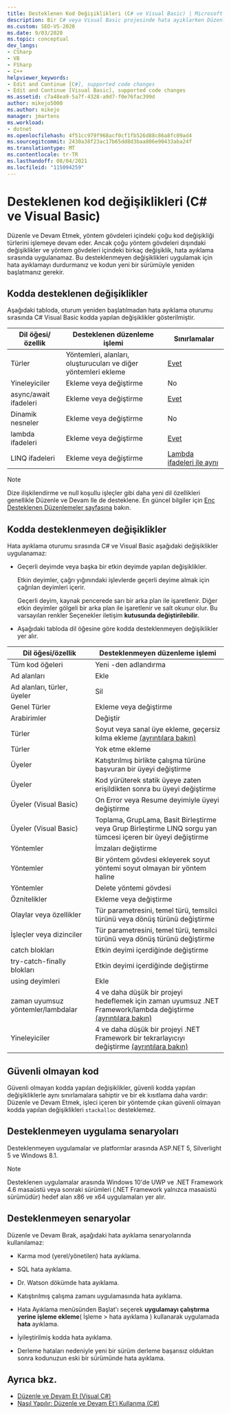 ```yaml
---
title: Desteklenen Kod Değişiklikleri (C# ve Visual Basic) | Microsoft Docs
description: Bir C# veya Visual Basic projesinde hata ayıklarken Düzenle ve Devam Bırak özelliğini kullanırken hangi kod Visual Studio.
ms.custom: SEO-VS-2020
ms.date: 9/03/2020
ms.topic: conceptual
dev_langs:
- CSharp
- VB
- FSharp
- C++
helpviewer_keywords:
- Edit and Continue [C#], supported code changes
- Edit and Continue [Visual Basic], supported code changes
ms.assetid: c7a48ea9-5a7f-4328-a9d7-f0e76fac399d
author: mikejo5000
ms.author: mikejo
manager: jmartens
ms.workload:
- dotnet
ms.openlocfilehash: 4f51cc979f968acf0cf1fb526d88c86a8fc09ad4
ms.sourcegitcommit: 2430a38f23ac17b65dd8d3baa806e90433aba24f
ms.translationtype: MT
ms.contentlocale: tr-TR
ms.lasthandoff: 08/04/2021
ms.locfileid: "115094259"
---
```

# <a name="supported-code-changes-c-and-visual-basic"></a>Desteklenen kod değişiklikleri (C# ve Visual Basic)
Düzenle ve Devam Etmek, yöntem gövdeleri içindeki çoğu kod değişikliği türlerini işlemeye devam eder. Ancak çoğu yöntem gövdeleri dışındaki değişiklikler ve yöntem gövdeleri içindeki birkaç değişiklik, hata ayıklama sırasında uygulanamaz. Bu desteklenmeyen değişiklikleri uygulamak için hata ayıklamayı durdurmanız ve kodun yeni bir sürümüyle yeniden başlatmanız gerekir.

## <a name="supported-changes-to-code"></a>Kodda desteklenen değişiklikler

Aşağıdaki tabloda, oturum yeniden başlatılmadan hata ayıklama oturumu sırasında C# Visual Basic kodda yapılan değişiklikler gösterilmiştir.

|Dil öğesi/özellik|Desteklenen düzenleme işlemi|Sınırlamalar|
|-|-|-|
|Türler|Yöntemleri, alanları, oluşturucuları ve diğer yöntemleri ekleme|[Evet](https://github.com/dotnet/roslyn/blob/master/docs/wiki/EnC-Supported-Edits.md)|
|Yineleyiciler|Ekleme veya değiştirme|No|
|async/await ifadeleri|Ekleme veya değiştirme|[Evet](https://github.com/dotnet/roslyn/blob/master/docs/wiki/EnC-Supported-Edits.md)|
|Dinamik nesneler|Ekleme veya değiştirme|No|
|lambda ifadeleri|Ekleme veya değiştirme|[Evet](https://github.com/dotnet/roslyn/blob/master/docs/wiki/EnC-Supported-Edits.md)|
|LINQ ifadeleri|Ekleme veya değiştirme|[Lambda ifadeleri ile aynı](https://github.com/dotnet/roslyn/blob/master/docs/wiki/EnC-Supported-Edits.md)|

> [!NOTE]
> Dize ilişkilendirme ve null koşullu işleçler gibi daha yeni dil özellikleri genellikle Düzenle ve Devam Ile de desteklene. En güncel bilgiler için [Enc Desteklenen Düzenlemeler sayfasına](https://github.com/dotnet/roslyn/blob/master/docs/wiki/EnC-Supported-Edits.md) bakın.

## <a name="unsupported-changes-to-code"></a>Kodda desteklenmeyen değişiklikler
 Hata ayıklama oturumu sırasında C# ve Visual Basic aşağıdaki değişiklikler uygulanamaz:

- Geçerli deyimde veya başka bir etkin deyimde yapılan değişiklikler.

     Etkin deyimler, çağrı yığınındaki işlevlerde geçerli deyime almak için çağrılan deyimleri içerir.

     Geçerli deyim, kaynak pencerede sarı bir arka plan ile işaretlenir. Diğer etkin deyimler gölgeli bir arka plan ile işaretlenir ve salt okunur olur. Bu varsayılan renkler Seçenekler iletişim **kutusunda değiştirilebilir.**

- Aşağıdaki tabloda dil öğesine göre kodda desteklenmeyen değişiklikler yer alır.

|Dil öğesi/özellik|Desteklenmeyen düzenleme işlemi|
|-|-|
|Tüm kod öğeleri|Yeni -den adlandırma|
|Ad alanları|Ekle|
|Ad alanları, türler, üyeler|Sil|
|Genel Türler|Ekleme veya değiştirme|
|Arabirimler|Değiştir|
|Türler|Soyut veya sanal üye ekleme, geçersiz kılma ekleme [(ayrıntılara bakın)](https://github.com/dotnet/roslyn/blob/master/docs/wiki/EnC-Supported-Edits.md)|
|Türler|Yok etme ekleme|
|Üyeler|Katıştırılmış birlikte çalışma türüne başvuran bir üyeyi değiştirme|
|Üyeler|Kod yürüterek statik üyeye zaten erişildikten sonra bu üyeyi değiştirme|
|Üyeler (Visual Basic)|On Error veya Resume deyimiyle üyeyi değiştirme|
|Üyeler (Visual Basic)|Toplama, GrupLama, Basit Birleştirme veya Grup Birleştirme LINQ sorgu yan tümcesi içeren bir üyeyi değiştirme|
|Yöntemler|İmzaları değiştirme|
|Yöntemler|Bir yöntem gövdesi ekleyerek soyut yöntemi soyut olmayan bir yöntem haline|
|Yöntemler|Delete yöntemi gövdesi|
|Öznitelikler|Ekleme veya değiştirme|
|Olaylar veya özellikler|Tür parametresini, temel türü, temsilci türünü veya dönüş türünü değiştirme |
|İşleçler veya dizinciler|Tür parametresini, temel türü, temsilci türünü veya dönüş türünü değiştirme |
|catch blokları|Etkin deyimi içerdiğinde değiştirme|
|try-catch-finally blokları|Etkin deyimi içerdiğinde değiştirme|
|using deyimleri|Ekle|
|zaman uyumsuz yöntemler/lambdalar|4 ve daha düşük bir projeyi hedeflemek için zaman uyumsuz .NET Framework/lambda değiştirme [(ayrıntılara bakın)](https://github.com/dotnet/roslyn/blob/master/docs/wiki/EnC-Supported-Edits.md)|
|Yineleyiciler|4 ve daha düşük bir projeyi .NET Framework bir tekrarlayıcıyı değiştirme [(ayrıntılara bakın)](https://github.com/dotnet/roslyn/blob/master/docs/wiki/EnC-Supported-Edits.md)|

## <a name="unsafe-code"></a>Güvenli olmayan kod
 Güvenli olmayan kodda yapılan değişiklikler, güvenli kodda yapılan değişikliklerle aynı sınırlamalara sahiptir ve bir ek kısıtlama daha vardır: Düzenle ve Devam Etmek, işleci içeren bir yöntemde çıkan güvenli olmayan kodda yapılan değişiklikleri `stackalloc` desteklemez.

## <a name="unsupported-app-scenarios"></a>Desteklenmeyen uygulama senaryoları

Desteklenmeyen uygulamalar ve platformlar arasında ASP.NET 5, Silverlight 5 ve Windows 8.1.

> [!NOTE]
> Desteklenen uygulamalar arasında Windows 10'de UWP ve .NET Framework 4.6 masaüstü veya sonraki sürümleri (.NET Framework yalnızca masaüstü sürümüdür) hedef alan x86 ve x64 uygulamaları yer alır.

## <a name="unsupported-scenarios"></a>Desteklenmeyen senaryolar
 Düzenle ve Devam Bırak, aşağıdaki hata ayıklama senaryolarında kullanılamaz:

- Karma mod (yerel/yönetilen) hata ayıklama.

- SQL hata ayıklama.

- Dr. Watson dökümde hata ayıklama.

- Katıştırılmış çalışma zamanı uygulamasında hata ayıklama.

- Hata Ayıklama menüsünden Başlat'ı seçerek **uygulamayı çalıştırma yerine işleme ekleme**(  İşleme > hata ayıklama ) kullanarak uygulamada **hata** ayıklama.

- İyileştirilmiş kodda hata ayıklama.

- Derleme hataları nedeniyle yeni bir sürüm derleme başarısız olduktan sonra kodunuzun eski bir sürümünde hata ayıklama.

## <a name="see-also"></a>Ayrıca bkz.
- [Düzenle ve Devam Et (Visual C#)](../debugger/edit-and-continue-visual-csharp.md)
- [Nasıl Yapılır: Düzenle ve Devam Et'i Kullanma (C#)](../debugger/how-to-use-edit-and-continue-csharp.md)